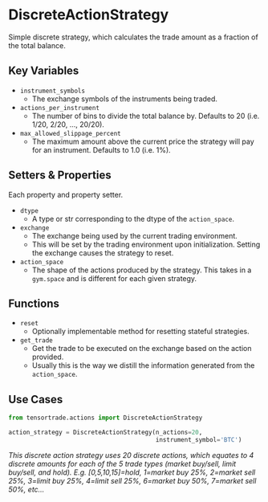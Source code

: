 # DiscreteActionStrategy

Simple discrete strategy, which calculates the trade amount as a fraction of the total balance.

## Key Variables

* `instrument_symbols`
  * The exchange symbols of the instruments being traded.
* `actions_per_instrument`
  * The number of bins to divide the total balance by. Defaults to 20 (i.e. 1/20, 2/20, ..., 20/20).
* `max_allowed_slippage_percent`
  * The maximum amount above the current price the strategy will pay for an instrument. Defaults to 1.0 (i.e. 1%).


## Setters & Properties

Each property and property setter.

* `dtype`
  * A type or str corresponding to the dtype of the `action_space`.
* `exchange`
  * The exchange being used by the current trading environment.
  * This will be set by the trading environment upon initialization. Setting the exchange causes the strategy to reset.
* `action_space`
  * The shape of the actions produced by the strategy. This takes in a `gym.space` and is different for each given strategy.

## Functions

* `reset`
  * Optionally implementable method for resetting stateful strategies.
* `get_trade`
  * Get the trade to be executed on the exchange based on the action provided.
  * Usually this is the way we distill the information generated from the `action_space`.
  
## Use Cases

```py
from tensortrade.actions import DiscreteActionStrategy

action_strategy = DiscreteActionStrategy(n_actions=20,
                                         instrument_symbol='BTC')
```


_This discrete action strategy uses 20 discrete actions, which equates to 4 discrete amounts for each of the 5 trade types (market buy/sell, limit buy/sell, and hold). E.g. [0,5,10,15]=hold, 1=market buy 25%, 2=market sell 25%, 3=limit buy 25%, 4=limit sell 25%, 6=market buy 50%, 7=market sell 50%, etc…_